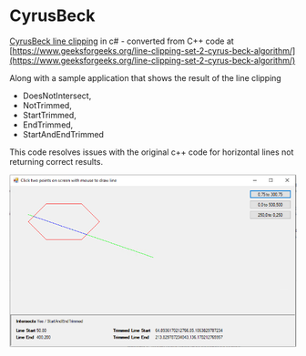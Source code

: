 # CyrusBeck
[CyrusBeck line clipping](https://en.wikipedia.org/wiki/Cyrus%E2%80%93Beck_algorithm) in c# - converted from C++ code at [https://www.geeksforgeeks.org/line-clipping-set-2-cyrus-beck-algorithm/](https://www.geeksforgeeks.org/line-clipping-set-2-cyrus-beck-algorithm/)

Along with a sample application that shows the result of the line clipping

* DoesNotIntersect,
* NotTrimmed,
* StartTrimmed,
* EndTrimmed,
* StartAndEndTrimmed

This code resolves issues with the original c++ code for horizontal lines not returning correct results.

![Example screen shot](/ScreenShot.PNG)
